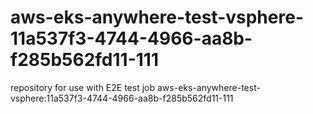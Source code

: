 # aws-eks-anywhere-test-vsphere-11a537f3-4744-4966-aa8b-f285b562fd11-111
repository for use with E2E test job aws-eks-anywhere-test-vsphere:11a537f3-4744-4966-aa8b-f285b562fd11-111
